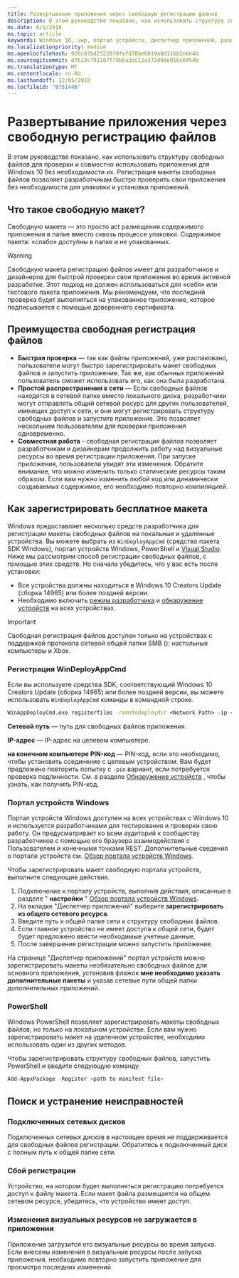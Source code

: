 ```yaml
---
title: Развертывание приложения через свободную регистрацию файлов
description: В этом руководстве показано, как использовать структуру свободных файлов для проверки и совместно использовать приложения для Windows 10 без необходимости их.
ms.date: 6/1/2018
ms.topic: article
keywords: Windows 10, uwp, портал устройств, диспетчер приложений, развертывание, sdk
ms.localizationpriority: medium
ms.openlocfilehash: 928c07bd23228f0fefd78be6019a0d116b2e6e4b
ms.sourcegitcommit: d7613c791107f74b6a3dc12a372d9de916c0454b
ms.translationtype: MT
ms.contentlocale: ru-RU
ms.lasthandoff: 12/05/2018
ms.locfileid: "8751446"
---
```

# <a name="deploy-an-app-through-loose-file-registration"></a>Развертывание приложения через свободную регистрацию файлов 

В этом руководстве показано, как использовать структуру свободных файлов для проверки и совместно использовать приложения для Windows 10 без необходимости их. Регистрация макеты свободных файлов позволяет разработчикам быстро проверить свои приложения без необходимости для упаковки и установки приложений. 

## <a name="what-is-a-loose-file-layout"></a>Что такое свободную макет?

Свободную макета — это просто act размещения содержимого приложения в папке вместо сквозь процессе упаковки. Содержимое пакета: «слабо» доступны в папке и не упакованных. 

> [!WARNING]
> Свободную макета регистрацию файлов имеет для разработчиков и дизайнеров для быстрой проверки свои приложения во время активной разработке. Этот подход не должен использоваться для «себя» или тестового пакета приложения. Мы рекомендуем, что последний проверка будет выполняться на упакованное приложение, которое подписывается с помощью доверенного сертификата. 

## <a name="advantages-of-loose-file-registration"></a>Преимущества свободная регистрация файлов

- **Быстрая проверка** — так как файлы приложений, уже распаковано, пользователи могут быстро зарегистрировать макет свободных файлов и запустить приложение. Так же, как обычных приложений пользователь сможет использовать его, как она была разработана. 
- **Простой распространения в сети** — Если свободных файлов находятся в сетевой папке вместо локального диска, разработчики могут отправлять общий сетевой ресурс для других пользователей, имеющих доступ к сети, и они могут регистрировать структуру свободных файлов и запустите приложение. Это позволяет нескольким пользователям для проверки приложения одновременно. 
- **Совместная работа** - свободная регистрация файлов позволяет разработчикам и дизайнерам продолжить работу над визуальные ресурсы во время регистрации приложения. При запуске приложения, пользователи увидят эти изменения. Обратите внимание, что можно изменить только статические ресурсы таким образом. Если вам нужно изменить любой код или динамически создаваемых содержимое, его необходимо повторно компиляцией.

## <a name="how-to-register-a-loose-file-layout"></a>Как зарегистрировать бесплатное макета

Windows предоставляет несколько средств разработчика для регистрации макеты свободных файлов на локальные и удаленные устройства. Вы можете выбрать из `WinDeployAppCmd` (средство пакета SDK Windows), портал устройств Windows, PowerShell и [Visual Studio](https://docs.microsoft.com/windows/uwp/debug-test-perf/deploying-and-debugging-uwp-apps#register-layout-from-network). Ниже мы рассмотрим способ регистрации свободных файлов, с помощью этих средств. Но сначала убедитесь, что у вас есть после установки:

- Все устройства должны находиться в Windows 10 Creators Update (сборка 14965) или более поздней версии.
- Необходимо включить [режим разработчика](https://msdn.microsoft.com/windows/uwp/get-started/enable-your-device-for-development) и [обнаружение устройств](https://docs.microsoft.com/en-us/windows/uwp/get-started/enable-your-device-for-development#device-discovery) на всех устройствах.

> [!IMPORTANT]
> Свободная регистрация файлов доступен только на устройствах с поддержкой протокола сетевой общей папки SMB (): настольные компьютеры и Xbox. 

### <a name="register-with-windeployappcmd"></a>Регистрация WinDeployAppCmd

Если вы используете средства SDK, соответствующий Windows 10 Creators Update (сборка 14965) или более поздней версии, вы можете использовать `WinDeployAppCmd` команды в командной строке.

```cmd
WinAppDeployCmd.exe registerfiles -remotedeploydir <Network Path> -ip <IP Address> -pin <target machine PIN>
```

**Сетевой путь** — путь для свободных файлов приложения.

**IP-адрес** — IP-адрес на целевом компьютере.

**на конечном компьютере PIN-код** — PIN-код, если это необходимо, чтобы установить соединение с целевым устройством. Вам будет предложено повторить попытку с `-pin` вариант, если потребуется проверка подлинности. См. в разделе [Обнаружение устройств](https://docs.microsoft.com/windows/uwp/get-started/enable-your-device-for-development#device-discovery) , чтобы узнать, как получить PIN-код.

### <a name="windows-device-portal"></a>Портал устройств Windows

Портал устройств Windows доступен на всех устройствах с Windows 10 и используется разработчиками для тестирования и проверки свою работу. Он предусматривает ко всем аудиторий к сообществу разработчиков с помощью его браузера взаимодействия с Пользователем и конечными точками REST. Дополнительные сведения о портале устройств см. [Обзор портала устройств Windows](device-portal.md).

Чтобы зарегистрировать макет свободную портала устройств, выполните следующие действия.

1. Подключение к порталу устройств, выполнив действия, описанные в разделе " **настройки** " [Обзор портала устройств Windows](device-portal.md).
1. На вкладке "Диспетчер приложений" выберите **зарегистрировать из общего сетевого ресурса**.
1. Введите путь к общей папке сети к структуру свободных файлов. 
1. Если главное устройство не имеет доступа к общей сети, будет будет предложено ввести необходимые учетные данные.
1. После завершения регистрации можно запустить приложение.

На странице "Диспетчер приложений" портал устройств можно зарегистрировать макеты необязательно свободных файлов для основного приложения, установив флажок **мне необходимо указать дополнительные пакеты** и указав сетевые пути общей папки дополнительных приложений. 

### <a name="powershell"></a>PowerShell 

Windows PowerShell позволяет зарегистрировать макеты свободных файлов, но только на локальном устройстве. Если вам нужно зарегистрировать макет на удаленном устройстве, необходимо использовать один из других методов. 

Чтобы зарегистрировать структуру свободных файлов, запустить PowerShell и введите следующую команду.

```PowerShell
Add-AppxPackage -Register <path to manifest file>
```

## <a name="troubleshooting"></a>Поиск и устранение неисправностей

### <a name="mapped-network-drives"></a>Подключенных сетевых дисков
Подключенных сетевых дисков в настоящее время не поддерживается для свободных файлов регистрации. Обратитесь к подключенный диск с полным путь к общей папке сети.

### <a name="registration-failure"></a>Сбой регистрации
Устройство, на котором будет выполняться регистрацию потребуется доступ к файлу макета. Если макет файла размещается на общем сетевом ресурсе, убедитесь, что устройство имеет доступ. 

### <a name="modifications-to-visual-assets-arent-being-loaded-in-the-app"></a>Изменения визуальных ресурсов не загружается в приложении 
Приложение загрузится его визуальные ресурсы во время запуска. Если внесены изменения в визуальные ресурсы после запуска приложения, необходимо повторно запустить приложение для просмотра последних изменений.
